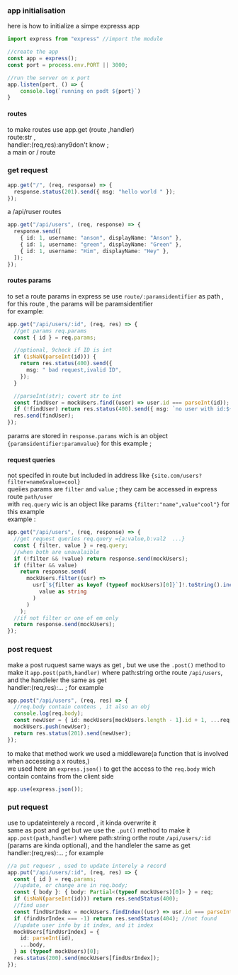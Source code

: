 ### app initialisation

here is how to initialize a simpe expresss app

```ts
import express from "express" //import the module

//create the app
const app = express();
const port = process.env.PORT || 3000;

//run the server on x port
app.listen(port, () => {
    console.log(`running on podt ${port}`)
}

```

#### routes

to make routes
use app.get (route ,handler)  
route:str ,  
handler:(req,res):any9don't know ;  
a main or / route

### get request

```ts
app.get("/", (req, response) => {
  response.status(201).send({ msg: "hello world " });
});
```

a /api/ruser routes

```ts
app.get("/api/users", (req, response) => {
  response.send([
    { id: 1, username: "anson", displayName: "Anson" },
    { id: 1, username: "green", displayName: "Green" },
    { id: 1, username: "Him", displayName: "Hey" },
  ]);
});
```

#### routes params

to set a route params in express se use `route/:paramsidentifier` as path ,
for this route , the params will be paramsidentifier  
for example:

```ts
app.get("/api/users/:id", (req, res) => {
  //get params req.params
  const { id } = req.params;

  //optional, 9check if ID is int
  if (isNaN(parseInt(id))) {
    return res.status(400).send({
      msg: " bad request,ivalid ID",
    });
  }

  //parseInt(str); covert str to int
  const findUser = mockUsers.find((user) => user.id === parseInt(id));
  if (!findUser) return res.status(400).send({ msg: `no user with id:${id}` });
  res.send(findUser);
});
```

params are stored in `response.params` wich is an object `{paramsidentifier:paramvalue}` for this example ;

#### request queries

not specifed in route but included in address like `{site.com/users?filter=name&value=cool}`  
queiies params are `filter` and `value` ; they cam be accessed in express route `path/user`  
with `req.query` wic is an object like params `{filter:"name",value"cool"}` for this example  
example :

```ts
app.get("/api/users", (req, response) => {
  //get request queries req.query ={a:value,b:val2  ...}
  const { filter, value } = req.query;
  //when both are unavalaible
  if (!filter && !value) return response.send(mockUsers);
  if (filter && value)
    return response.send(
      mockUsers.filter((usr) =>
        usr[`${filter as keyof (typeof mockUsers)[0]}`]!.toString().includes(
          value as string
        )
      )
    );
  //if not filter or one of em only
  return response.send(mockUsers);
});
```

### post request

make a post ruquest same ways as get , but we use the `.post()` method to make it
`app.post(path,handler)` where path:string orthe route `/api/users`, and the handleler the same as get  
handler:(req,res):... ;
for example

```ts
app.post("/api/users", (req, res) => {
  //req.body contain contens , it also an obj
  console.log(req.body);
  const newUser = { id: mockUsers[mockUsers.length - 1].id + 1, ...req.body };
  mockUsers.push(newUser);
  return res.status(201).send(newUser);
});
```

to make that method work we used a middleware(a function that is involved when accessing a x routes,)  
we used here an `express.json()` to get the access to the `req.body` wich contain contains from the client side

```ts
app.use(express.json());
```

### put request

use to updateinterely a record , it kinda overwrite it  
same as post and get but we use the `.put()` method to make it
`app.post(path,handler)` where path:string orthe route `/api/users/:id` (params are kinda optional), and the handleler the same as get  
handler:(req,res):... ;
for example

```ts
//a put requesr , used to update interely a record
app.put("/api/users/:id", (req, res) => {
  const { id } = req.params;
  //update, or change are in req.body;
  const { body }: { body: Partial<(typeof mockUsers)[0]> } = req;
  if (isNaN(parseInt(id))) return res.sendStatus(400);
  //find user
  const findUsrIndex = mockUsers.findIndex((usr) => usr.id === parseInt(id));
  if (findUsrIndex === -1) return res.sendStatus(404); //not found
  //update user info by it index, and it index
  mockUsers[findUsrIndex] = {
    id: parseInt(id),
    ...body,
  } as (typeof mockUsers)[0];
  res.status(200).send(mockUsers[findUsrIndex]);
});
```
